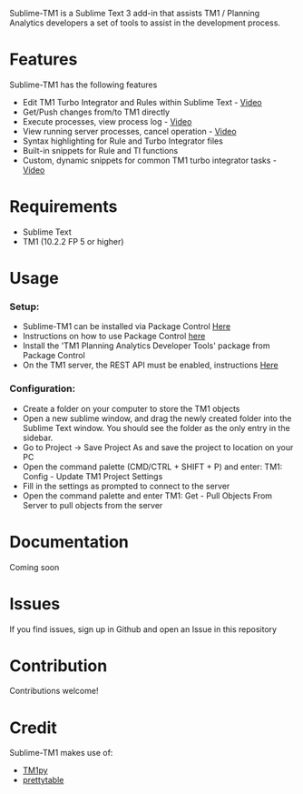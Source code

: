 
Sublime-TM1 is a Sublime Text 3 add-in that assists TM1 / Planning Analytics developers a set of tools to assist in the development process.


Features
=======================

Sublime-TM1 has the following features

- Edit TM1 Turbo Integrator and Rules within Sublime Text - [Video](https://imgur.com/IztAeu1)
- Get/Push changes from/to TM1 directly
- Execute processes, view process log - [Video](https://imgur.com/3PiOlIc)
- View running server processes, cancel operation - [Video](https://imgur.com/1ZsUqZe)
- Syntax highlighting for Rule and Turbo Integrator files
- Built-in snippets for Rule and TI functions
- Custom, dynamic snippets for common TM1 turbo integrator tasks - [Video](https://imgur.com/RIx82Px)


Requirements
=======================

- Sublime Text
- TM1       (10.2.2 FP 5 or higher)

Usage
=======================

### Setup:
 - Sublime-TM1 can be installed via Package Control [Here](https://packagecontrol.io/installation)
 - Instructions on how to use Package Control [here](https://packagecontrol.io/docs/usage)
 - Install the 'TM1 Planning Analytics Developer Tools' package from Package Control
 - On the TM1 server, the REST API must be enabled, instructions [Here](https://www.ibm.com/support/knowledgecenter/en/SSD29G_2.0.0/com.ibm.swg.ba.cognos.tm1_inst.2.0.0.doc/t_ug_cxr_odata_config.html)

### Configuration:
 - Create a folder on your computer to store the TM1 objects
 - Open a new sublime window, and drag the newly created folder into the Sublime Text window. You should see the folder as the only entry in the sidebar.
 - Go to Project -> Save Project As and save the project to location on your PC
 - Open the command palette (CMD/CTRL + SHIFT + P) and enter: TM1: Config - Update TM1 Project Settings
 - Fill in the settings as prompted to connect to the server
 - Open the command palette and enter TM1: Get - Pull Objects From Server to pull objects from the server


Documentation
=======================

Coming soon


Issues
=======================

If you find issues, sign up in Github and open an Issue in this repository


Contribution
=======================

Contributions welcome!

Credit
=======================

Sublime-TM1 makes use of:

 - [TM1py](https://github.com/cubewise-code/TM1py)
 - [prettytable](https://pypi.python.org/pypi/PrettyTable)
